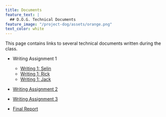 ```yaml
---
title: Documents
feature_text: |
  ## D.O.G. Technical Documents
feature_image: "/project-dog/assets/orange.png"
text_color: white
---
```


This page contains links to several technical documents written during the class.

- Writing Assignment 1
    - [Writing 1: Selin](/project-dog/assets/docs/w1_selin.pdf)
    - [Writing 1: Rick](/project-dog/assets/docs/w1_rick.pdf)
    - [Writing 1: Jack](/project-dog/assets/docs/w1_jack.pdf)

- [Writing Assignment 2](/project-dog/assets/docs/w2.pdf)
- [Writing Assignment 3](/project-dog/assets/docs/w3.pdf)
- [Final Report](/project-dog/assets/docs/final.pdf)
